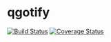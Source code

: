 # qgotify
[![Build Status](https://secure.travis-ci.org/manjeshpv/qgotify.png?branch=master)](https://travis-ci.org/manjeshpv/qgotify)
[![Coverage Status](https://coveralls.io/repos/manjeshpv/qgotify/badge.svg?branch=master)](https://coveralls.io/r/manjeshpv/qgotify/?branch=master)
